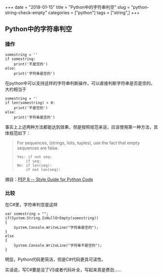 +++
date = "2018-01-15"
title = "Python中的字符串判空"
slug = "python-string-check-empty"
categories = ["python"]
tags = ["string",]
+++

## Python中的字符串判空

### 操作

```
somestring = ''
if somestring:
    print('不是空的')
else:
    print('字符串是空的')
```
在python中可以支持这样的字符串判断操作，可以直接判断字符串是否是空的。大约相当于
```
somestring = ''
if len(somestring) > 0:
    print('不是空的')
else:
    print('字符串是空的')
```

事实上上述两种方法都能达到效果，但是按照规范来说，应该使用第一种方法，具体规范如下：
> For sequences, (strings, lists, tuples), use the fact that empty sequences are false.   
> ```  
> Yes: if not seq:  
>     if seq:  
> No: if len(seq):  
>     if not len(seq):
> ```
摘自：[PEP 8 -- Style Guide for Python Code](https://www.python.org/dev/peps/pep-0008/)


### 比较

在C#里，字符串判空是这样
```
var somestring = "";
if(System.String.IsNullOrEmpty(somestring))
{
    System.Console.WriteLine("字符串是空的");
}
else
{
    System.Console.WriteLine("字符串不是空的");
}
```

明显，Python代码更简洁，但是C#代码更具可读性。

实话说，写C#要是没了VS或者代码补全，写起来真是费劲……
